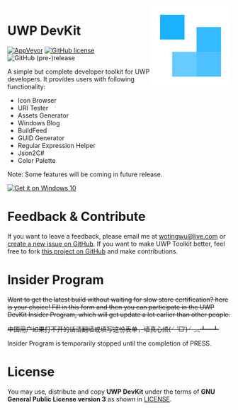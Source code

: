 <img src="icon.png" align="right">

# UWP DevKit

[![AppVeyor](https://img.shields.io/appveyor/ci/patrick330602/uwp-devkit.svg?style=flat-square)]() [![GitHub license](https://img.shields.io/badge/license-AGPL-blue.svg?style=flat-square)](https://raw.githubusercontent.com/patrick330602/UWP-DevKit/master/LICENSE) ![GitHub (pre-)release](https://img.shields.io/github/release/patrick330602/UWP-DevKit/all.svg?style=flat-square)

A simple but complete developer toolkit for UWP developers. It provides users with following functionality:

- Icon Browser
- URI Tester
- Assets Generator
- Windows Blog
- BuildFeed
- GUID Generator
- Regular Expression Helper
- Json2C#
- Color Palette

Note: Some features will be coming in future release.

<a href="https://www.microsoft.com/store/apps/9nblggh5p90f?ocid=badge"><img height="65" width="180" src="https://assets.windowsphone.com/f2f77ec7-9ba9-4850-9ebe-77e366d08adc/English_Get_it_Win_10_InvariantCulture_Default.png" alt="Get it on Windows 10" /></a>

# Feedback & Contribute

If you want to leave a feedback, please email me at wotingwu@live.com or [create a new issue on GitHub](https://github.com/patrick330602/UWP-DevKit/issues/new). If you want to make UWP Toolkit better, feel free to fork [this project on GitHub](https://github.com/patrick330602/UWP-DevKit) and make contributions.

# Insider Program

<del>Want to get the latest build without waiting for slow store certification? here is your choice! Fill in this form and then you can participate in the UWP DevKit Insider Program, which will get update a lot earlier than other people.</del>

<del>中国用户如果打不开的话请翻墙或填写这份表单，墙真心烦(╯‵□′)╯︵┻━┻</del>

Insider Program is temporarily stopped until the completion of PRESS.

# License

You may use, distribute and copy **UWP DevKit** under the terms of **GNU General Public License version 3** as shown in [LICENSE](https://raw.githubusercontent.com/patrick330602/UWP-DevKit/master/LICENSE).
